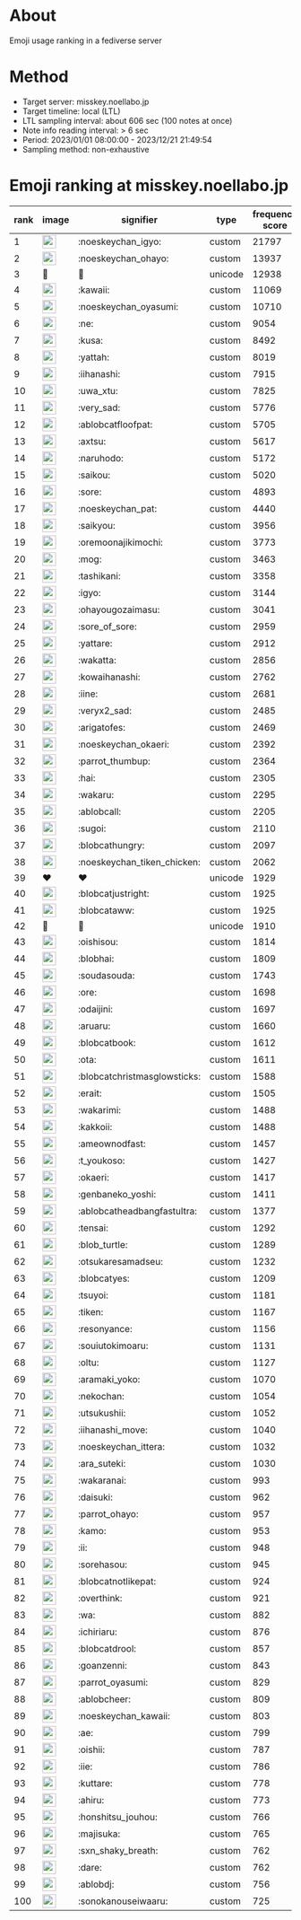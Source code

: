 # About
Emoji usage ranking in a fediverse server

# Method
- Target server: misskey.noellabo.jp
- Target timeline: local (LTL)
- LTL sampling interval: about 606 sec (100 notes at once)
- Note info reading interval: > 6 sec
- Period: 2023/01/01 08:00:00 - 2023/12/21 21:49:54 
- Sampling method: non-exhaustive

# Emoji ranking at misskey.noellabo.jp

|rank|image|signifier|type|frequency score|
|----|----|----|----|----|
|1|<img height="24" src="https://misskey.noellabo.jp/emoji/noeskeychan_igyo.webp">|:noeskeychan_igyo:|custom|21797|
|2|<img height="24" src="https://misskey.noellabo.jp/emoji/noeskeychan_ohayo.webp">|:noeskeychan_ohayo:|custom|13937|
|3|🎉|🎉|unicode|12938|
|4|<img height="24" src="https://misskey.noellabo.jp/emoji/kawaii.webp">|:kawaii:|custom|11069|
|5|<img height="24" src="https://misskey.noellabo.jp/emoji/noeskeychan_oyasumi.webp">|:noeskeychan_oyasumi:|custom|10710|
|6|<img height="24" src="https://misskey.noellabo.jp/emoji/ne.webp">|:ne:|custom|9054|
|7|<img height="24" src="https://misskey.noellabo.jp/emoji/kusa.webp">|:kusa:|custom|8492|
|8|<img height="24" src="https://misskey.noellabo.jp/emoji/yattah.webp">|:yattah:|custom|8019|
|9|<img height="24" src="https://misskey.noellabo.jp/emoji/iihanashi.webp">|:iihanashi:|custom|7915|
|10|<img height="24" src="https://misskey.noellabo.jp/emoji/uwa_xtu.webp">|:uwa_xtu:|custom|7825|
|11|<img height="24" src="https://misskey.noellabo.jp/emoji/very_sad.webp">|:very_sad:|custom|5776|
|12|<img height="24" src="https://misskey.noellabo.jp/emoji/ablobcatfloofpat.webp">|:ablobcatfloofpat:|custom|5705|
|13|<img height="24" src="https://misskey.noellabo.jp/emoji/axtsu.webp">|:axtsu:|custom|5617|
|14|<img height="24" src="https://misskey.noellabo.jp/emoji/naruhodo.webp">|:naruhodo:|custom|5172|
|15|<img height="24" src="https://misskey.noellabo.jp/emoji/saikou.webp">|:saikou:|custom|5020|
|16|<img height="24" src="https://misskey.noellabo.jp/emoji/sore.webp">|:sore:|custom|4893|
|17|<img height="24" src="https://misskey.noellabo.jp/emoji/noeskeychan_pat.webp">|:noeskeychan_pat:|custom|4440|
|18|<img height="24" src="https://misskey.noellabo.jp/emoji/saikyou.webp">|:saikyou:|custom|3956|
|19|<img height="24" src="https://misskey.noellabo.jp/emoji/oremoonajikimochi.webp">|:oremoonajikimochi:|custom|3773|
|20|<img height="24" src="https://misskey.noellabo.jp/emoji/mog.webp">|:mog:|custom|3463|
|21|<img height="24" src="https://misskey.noellabo.jp/emoji/tashikani.webp">|:tashikani:|custom|3358|
|22|<img height="24" src="https://misskey.noellabo.jp/emoji/igyo.webp">|:igyo:|custom|3144|
|23|<img height="24" src="https://misskey.noellabo.jp/emoji/ohayougozaimasu.webp">|:ohayougozaimasu:|custom|3041|
|24|<img height="24" src="https://misskey.noellabo.jp/emoji/sore_of_sore.webp">|:sore_of_sore:|custom|2959|
|25|<img height="24" src="https://misskey.noellabo.jp/emoji/yattare.webp">|:yattare:|custom|2912|
|26|<img height="24" src="https://misskey.noellabo.jp/emoji/wakatta.webp">|:wakatta:|custom|2856|
|27|<img height="24" src="https://misskey.noellabo.jp/emoji/kowaihanashi.webp">|:kowaihanashi:|custom|2762|
|28|<img height="24" src="https://misskey.noellabo.jp/emoji/iine.webp">|:iine:|custom|2681|
|29|<img height="24" src="https://misskey.noellabo.jp/emoji/veryx2_sad.webp">|:veryx2_sad:|custom|2485|
|30|<img height="24" src="https://misskey.noellabo.jp/emoji/arigatofes.webp">|:arigatofes:|custom|2469|
|31|<img height="24" src="https://misskey.noellabo.jp/emoji/noeskeychan_okaeri.webp">|:noeskeychan_okaeri:|custom|2392|
|32|<img height="24" src="https://misskey.noellabo.jp/emoji/parrot_thumbup.webp">|:parrot_thumbup:|custom|2364|
|33|<img height="24" src="https://misskey.noellabo.jp/emoji/hai.webp">|:hai:|custom|2305|
|34|<img height="24" src="https://misskey.noellabo.jp/emoji/wakaru.webp">|:wakaru:|custom|2295|
|35|<img height="24" src="https://misskey.noellabo.jp/emoji/ablobcall.webp">|:ablobcall:|custom|2205|
|36|<img height="24" src="https://misskey.noellabo.jp/emoji/sugoi.webp">|:sugoi:|custom|2110|
|37|<img height="24" src="https://misskey.noellabo.jp/emoji/blobcathungry.webp">|:blobcathungry:|custom|2097|
|38|<img height="24" src="https://misskey.noellabo.jp/emoji/noeskeychan_tiken_chicken.webp">|:noeskeychan_tiken_chicken:|custom|2062|
|39|❤|❤|unicode|1929|
|40|<img height="24" src="https://misskey.noellabo.jp/emoji/blobcatjustright.webp">|:blobcatjustright:|custom|1925|
|41|<img height="24" src="https://misskey.noellabo.jp/emoji/blobcataww.webp">|:blobcataww:|custom|1925|
|42|🍗|🍗|unicode|1910|
|43|<img height="24" src="https://misskey.noellabo.jp/emoji/oishisou.webp">|:oishisou:|custom|1814|
|44|<img height="24" src="https://misskey.noellabo.jp/emoji/blobhai.webp">|:blobhai:|custom|1809|
|45|<img height="24" src="https://misskey.noellabo.jp/emoji/soudasouda.webp">|:soudasouda:|custom|1743|
|46|<img height="24" src="https://misskey.noellabo.jp/emoji/ore.webp">|:ore:|custom|1698|
|47|<img height="24" src="https://misskey.noellabo.jp/emoji/odaijini.webp">|:odaijini:|custom|1697|
|48|<img height="24" src="https://misskey.noellabo.jp/emoji/aruaru.webp">|:aruaru:|custom|1660|
|49|<img height="24" src="https://misskey.noellabo.jp/emoji/blobcatbook.webp">|:blobcatbook:|custom|1612|
|50|<img height="24" src="https://misskey.noellabo.jp/emoji/ota.webp">|:ota:|custom|1611|
|51|<img height="24" src="https://misskey.noellabo.jp/emoji/blobcatchristmasglowsticks.webp">|:blobcatchristmasglowsticks:|custom|1588|
|52|<img height="24" src="https://misskey.noellabo.jp/emoji/erait.webp">|:erait:|custom|1505|
|53|<img height="24" src="https://misskey.noellabo.jp/emoji/wakarimi.webp">|:wakarimi:|custom|1488|
|54|<img height="24" src="https://misskey.noellabo.jp/emoji/kakkoii.webp">|:kakkoii:|custom|1488|
|55|<img height="24" src="https://misskey.noellabo.jp/emoji/ameownodfast.webp">|:ameownodfast:|custom|1457|
|56|<img height="24" src="https://misskey.noellabo.jp/emoji/t_youkoso.webp">|:t_youkoso:|custom|1427|
|57|<img height="24" src="https://misskey.noellabo.jp/emoji/okaeri.webp">|:okaeri:|custom|1417|
|58|<img height="24" src="https://misskey.noellabo.jp/emoji/genbaneko_yoshi.webp">|:genbaneko_yoshi:|custom|1411|
|59|<img height="24" src="https://misskey.noellabo.jp/emoji/ablobcatheadbangfastultra.webp">|:ablobcatheadbangfastultra:|custom|1377|
|60|<img height="24" src="https://misskey.noellabo.jp/emoji/tensai.webp">|:tensai:|custom|1292|
|61|<img height="24" src="https://misskey.noellabo.jp/emoji/blob_turtle.webp">|:blob_turtle:|custom|1289|
|62|<img height="24" src="https://misskey.noellabo.jp/emoji/otsukaresamadseu.webp">|:otsukaresamadseu:|custom|1232|
|63|<img height="24" src="https://misskey.noellabo.jp/emoji/blobcatyes.webp">|:blobcatyes:|custom|1209|
|64|<img height="24" src="https://misskey.noellabo.jp/emoji/tsuyoi.webp">|:tsuyoi:|custom|1181|
|65|<img height="24" src="https://misskey.noellabo.jp/emoji/tiken.webp">|:tiken:|custom|1167|
|66|<img height="24" src="https://misskey.noellabo.jp/emoji/resonyance.webp">|:resonyance:|custom|1156|
|67|<img height="24" src="https://misskey.noellabo.jp/emoji/souiutokimoaru.webp">|:souiutokimoaru:|custom|1131|
|68|<img height="24" src="https://misskey.noellabo.jp/emoji/oltu.webp">|:oltu:|custom|1127|
|69|<img height="24" src="https://misskey.noellabo.jp/emoji/aramaki_yoko.webp">|:aramaki_yoko:|custom|1070|
|70|<img height="24" src="https://misskey.noellabo.jp/emoji/nekochan.webp">|:nekochan:|custom|1054|
|71|<img height="24" src="https://misskey.noellabo.jp/emoji/utsukushii.webp">|:utsukushii:|custom|1052|
|72|<img height="24" src="https://misskey.noellabo.jp/emoji/iihanashi_move.webp">|:iihanashi_move:|custom|1040|
|73|<img height="24" src="https://misskey.noellabo.jp/emoji/noeskeychan_ittera.webp">|:noeskeychan_ittera:|custom|1032|
|74|<img height="24" src="https://misskey.noellabo.jp/emoji/ara_suteki.webp">|:ara_suteki:|custom|1030|
|75|<img height="24" src="https://misskey.noellabo.jp/emoji/wakaranai.webp">|:wakaranai:|custom|993|
|76|<img height="24" src="https://misskey.noellabo.jp/emoji/daisuki.webp">|:daisuki:|custom|962|
|77|<img height="24" src="https://misskey.noellabo.jp/emoji/parrot_ohayo.webp">|:parrot_ohayo:|custom|957|
|78|<img height="24" src="https://misskey.noellabo.jp/emoji/kamo.webp">|:kamo:|custom|953|
|79|<img height="24" src="https://misskey.noellabo.jp/emoji/ii.webp">|:ii:|custom|948|
|80|<img height="24" src="https://misskey.noellabo.jp/emoji/sorehasou.webp">|:sorehasou:|custom|945|
|81|<img height="24" src="https://misskey.noellabo.jp/emoji/blobcatnotlikepat.webp">|:blobcatnotlikepat:|custom|924|
|82|<img height="24" src="https://misskey.noellabo.jp/emoji/overthink.webp">|:overthink:|custom|921|
|83|<img height="24" src="https://misskey.noellabo.jp/emoji/wa.webp">|:wa:|custom|882|
|84|<img height="24" src="https://misskey.noellabo.jp/emoji/ichiriaru.webp">|:ichiriaru:|custom|876|
|85|<img height="24" src="https://misskey.noellabo.jp/emoji/blobcatdrool.webp">|:blobcatdrool:|custom|857|
|86|<img height="24" src="https://misskey.noellabo.jp/emoji/goanzenni.webp">|:goanzenni:|custom|843|
|87|<img height="24" src="https://misskey.noellabo.jp/emoji/parrot_oyasumi.webp">|:parrot_oyasumi:|custom|829|
|88|<img height="24" src="https://misskey.noellabo.jp/emoji/ablobcheer.webp">|:ablobcheer:|custom|809|
|89|<img height="24" src="https://misskey.noellabo.jp/emoji/noeskeychan_kawaii.webp">|:noeskeychan_kawaii:|custom|803|
|90|<img height="24" src="https://misskey.noellabo.jp/emoji/ae.webp">|:ae:|custom|799|
|91|<img height="24" src="https://misskey.noellabo.jp/emoji/oishii.webp">|:oishii:|custom|787|
|92|<img height="24" src="https://misskey.noellabo.jp/emoji/iie.webp">|:iie:|custom|786|
|93|<img height="24" src="https://misskey.noellabo.jp/emoji/kuttare.webp">|:kuttare:|custom|778|
|94|<img height="24" src="https://misskey.noellabo.jp/emoji/ahiru.webp">|:ahiru:|custom|773|
|95|<img height="24" src="https://misskey.noellabo.jp/emoji/honshitsu_jouhou.webp">|:honshitsu_jouhou:|custom|766|
|96|<img height="24" src="https://misskey.noellabo.jp/emoji/majisuka.webp">|:majisuka:|custom|765|
|97|<img height="24" src="https://misskey.noellabo.jp/emoji/sxn_shaky_breath.webp">|:sxn_shaky_breath:|custom|762|
|98|<img height="24" src="https://misskey.noellabo.jp/emoji/dare.webp">|:dare:|custom|762|
|99|<img height="24" src="https://misskey.noellabo.jp/emoji/ablobdj.webp">|:ablobdj:|custom|756|
|100|<img height="24" src="https://misskey.noellabo.jp/emoji/sonokanouseiwaaru.webp">|:sonokanouseiwaaru:|custom|725|

